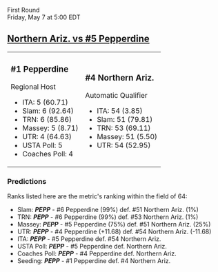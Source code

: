 First Round  
Friday, May 7 at 5:00 EDT
## [Northern Ariz. vs #5 Pepperdine](https://www.ncaa.com/game/5833655) 

<table><tr><td>  

### #1 Pepperdine  

Regional Host  
- ITA: 5 (60.71)  
- Slam: 6 (92.64)  
- TRN: 6 (85.86)  
- Massey: 5 (8.71)  
- UTR: 4 (64.63)  
- USTA Poll: 5  
- Coaches Poll: 4  

</td><td>  

### #4 Northern Ariz.  

Automatic Qualifier  
- ITA: 54 (3.85)  
- Slam: 51 (79.81)  
- TRN: 53 (69.11)  
- Massey: 51 (5.50)  
- UTR: 54 (52.95)  

</td></tr></table>  

 ### Predictions  

Ranks listed here are the metric's ranking within the field of 64:  
- Slam: ***PEPP*** - #6 Pepperdine (99%) def. #51 Northern Ariz. (1%)  
- TRN: ***PEPP*** - #6 Pepperdine (99%) def. #53 Northern Ariz. (1%)  
- Massey: ***PEPP*** - #5 Pepperdine (75%) def. #51 Northern Ariz. (25%)  
- UTR: ***PEPP*** - #4 Pepperdine (+11.68) def. #54 Northern Ariz. (-11.68)  
- ITA: ***PEPP*** - #5 Pepperdine def. #54 Northern Ariz.  
- USTA Poll: ***PEPP*** - #5 Pepperdine def. Northern Ariz.  
- Coaches Poll: ***PEPP*** - #4 Pepperdine def. Northern Ariz.  
- Seeding: ***PEPP*** - #1 Pepperdine def. #4 Northern Ariz.  